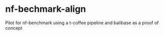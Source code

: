 # nf-bechmark-align
Pilot for nf-benchmark using a t-coffee pipeline and balibase as a proof of concept
